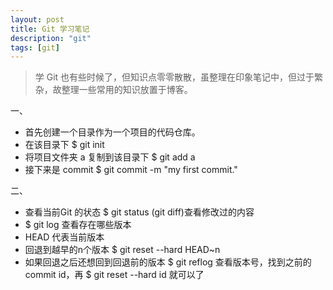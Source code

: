 ```yaml
---
layout: post
title: Git 学习笔记
description: "git"
tags: [git]
---
```




>学 Git 也有些时候了，但知识点零零散散，虽整理在印象笔记中，但过于繁杂，故整理一些常用的知识放置于博客。<!--more-->

一、

- 首先创建一个目录作为一个项目的代码仓库。
- 在该目录下 $ git init
- 将项目文件夹 a 复制到该目录下 $ git add a
- 接下来是 commit $ git commit -m "my first commit."

二、

- 查看当前Git 的状态 $ git status (git diff)查看修改过的内容
- $ git log 查看存在哪些版本
- HEAD 代表当前版本
- 回退到越早的n个版本 $ git reset --hard HEAD~n
- 如果回退之后还想回到回退前的版本 $ git reflog 查看版本号，找到之前的commit id，再 $ git reset --hard id 就可以了
